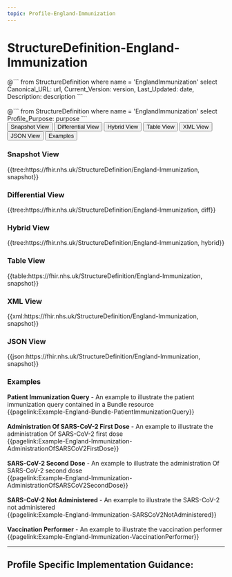 ```yaml
---
topic: Profile-England-Immunization
---
```


# StructureDefinition-England-Immunization

<div id="transpose">
@```
from
	StructureDefinition
where
	name = 'EnglandImmunization'
select
	Canonical_URL: url,
  Current_Version: version,
  Last_Updated: date,
	Description: description
```
</div>
<br>
@```
from
	StructureDefinition
where
	name = 'EnglandImmunization'
select
	Profile_Purpose: purpose
```


<nocheck>
<div class="tab fhirTree">
 <button class="tablinks active" onclick="openTab(event, 'Snapshot View')">Snapshot View</button>
  <button class="tablinks" onclick="openTab(event, 'Differential View')">Differential View</button>
  <button class="tablinks" onclick="openTab(event, 'Hybrid View')">Hybrid View</button>
   <button class="tablinks" onclick="openTab(event, 'Table View')">Table View</button>
   <button class="tablinks" onclick="openTab(event, 'XML View')">XML View</button>
  <button class="tablinks" onclick="openTab(event, 'JSON View')">JSON View</button>
  <button class="tablinks" onclick="openTab(event, 'Examples')">Examples</button>
</div>

<div id="Snapshot View" class="tabcontent" style="display:block">
  <h3>Snapshot View</h3>
{{tree:https://fhir.nhs.uk/StructureDefinition/England-Immunization, snapshot}}
</div>

<div id="Differential View" class="tabcontent">
  <h3>Differential View</h3>
{{tree:https://fhir.nhs.uk/StructureDefinition/England-Immunization, diff}}
</div>

<div id="Hybrid View" class="tabcontent">
  <h3>Hybrid View</h3>
{{tree:https://fhir.nhs.uk/StructureDefinition/England-Immunization, hybrid}}
</div>

<div id="Table View" class="tabcontent">
  <h3>Table View</h3>
{{table:https://fhir.nhs.uk/StructureDefinition/England-Immunization, snapshot}}
</div>

<div id="XML View" class="tabcontent">
  <h3>XML View</h3>
{{xml:https://fhir.nhs.uk/StructureDefinition/England-Immunization, snapshot}}
</div>

<div id="JSON View" class="tabcontent">
  <h3>JSON View</h3>
{{json:https://fhir.nhs.uk/StructureDefinition/England-Immunization, snapshot}}
</div>

<div id="Examples" class="tabcontent">
<h3>Examples</h3>
<b>Patient Immunization Query</b> - An example to illustrate the patient immunization query contained in a Bundle resource
<br>{{pagelink:Example-England-Bundle-PatientImmunizationQuery}}
<br><br>
<b>Administration Of SARS-CoV-2 First Dose</b> - An example to illustrate the administration Of SARS-CoV-2 first dose
<br>{{pagelink:Example-England-Immunization-AdministrationOfSARSCoV2FirstDose}}
<br><br>
<b>SARS-CoV-2 Second Dose</b> - An example to illustrate the administration Of SARS-CoV-2 second dose<br>
{{pagelink:Example-England-Immunization-AdministrationOfSARSCoV2SecondDose}}
<br><br>
<b>SARS-CoV-2 Not Administered</b> - An example to illustrate the SARS-CoV-2 not administered<br>
{{pagelink:Example-England-Immunization-SARSCoV2NotAdministered}}
<br><br>
<b>Vaccination Performer</b> - An example to illustrate the vaccination performer<br>
{{pagelink:Example-England-Immunization-VaccinationPerformer}}

</div>
</nocheck>

---

## Profile Specific Implementation Guidance: ##